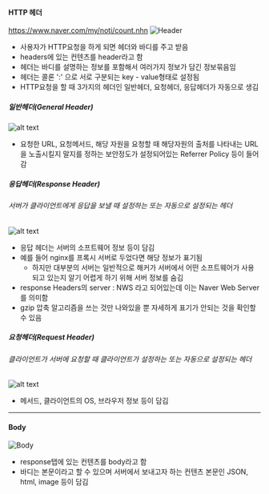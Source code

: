 #### HTTP 헤더

https://www.naver.com/my/noti/count.nhn
![Header](<스크린샷 2025-01-13 오후 1.33.45.png>)

- 사용자가 HTTP요청을 하게 되면 헤더와 바디를 주고 받음
- headers에 있는 컨텐츠를 header라고 함
- 헤더는 바디를 설명하는 정보를 포함해서 여러가지 정보가 담긴 정보묶음임
- 헤더는 콜론 ':' 으로 서로 구분되는 key - value형태로 설정됨
- HTTP요청을 할 때 3가지의 헤더인 일반헤더, 요청헤더, 응답헤더가 자동으로 생김
  <br>

##### 일반헤더(General Header)

![alt text](<스크린샷 2025-01-13 오후 1.38.17.png>)

- 요청한 URL, 요청메서드, 해당 자원을 요청할 때 해당자원의 출처를 나타내는 URL을 노출시킬지 말지를 정하는 보안정도가 설정되어있는 Referrer Policy 등이 들어감

##### 응답헤더(Response Header)

###### 서버가 클라이언트에게 응답을 보낼 때 설정하는 또는 자동으로 설정되는 헤더

![alt text](<스크린샷 2025-01-13 오후 1.41.03.png>)

- 응답 헤더는 서버의 소프트웨어 정보 등이 담김
- 예를 들어 nginx를 프록시 서버로 두었다면 해당 정보가 표기됨
  - 하지만 대부분의 서버는 일반적으로 해커가 서버에서
    어떤 소프트웨어가 사용되고 있는지 알기 어렵게 하기 위해 서버 정보를 숨김
- response Headers의 server : NWS 라고 되어있는데 이는 Naver Web Server를 의미함
- gzip 압축 알고리즘을 쓰는 것만 나와있을 뿐 자세하게 표기가 안되는 것을 확인할 수 있음

##### 요청헤더(Request Header)

###### 클라이언트가 서버에 요청할 때 클라이언트가 설정하는 또는 자동으로 설정되는 헤더

![alt text](<스크린샷 2025-01-13 오후 1.39.25.png>)

- 메서드, 클라이언트의 OS, 브라우저 정보 등이 담김

---

#### Body

![Body](<스크린샷 2025-01-13 오후 1.29.42.png>)

- response탭에 있는 컨텐츠를 body라고 함
- 바디는 본문이라고 할 수 있으며 서버에서 보내고자 하는 컨텐츠 본문인 JSON, html, image 등이 담김
